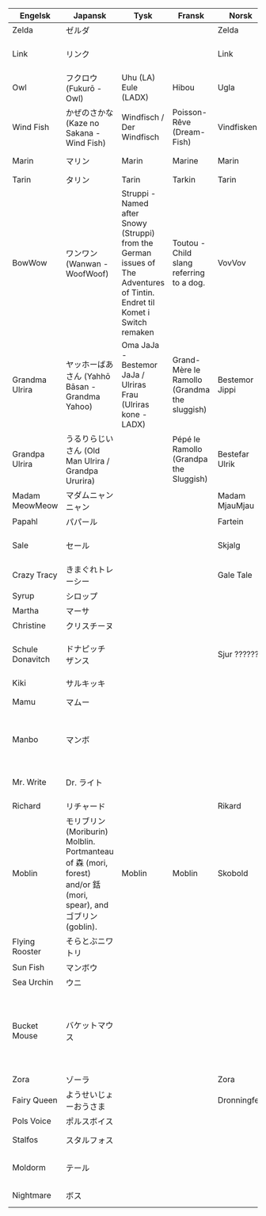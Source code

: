 | Engelsk          	| Japansk                	| Tysk 	| Fransk 	| Norsk      	| Kommentar                                                                                                                 	|
|------------------	|------------------------	|------	|--------	|------------	|---------------------------------------------------------------------------------------------------------------------------	|
| Zelda            	| ゼルダ                 	|      	|        	| Zelda           	|                                                                                                                           	|
| Link             	| リンク                 	|      	|        	| Link       	| Dukker vel aldri opp i spillet. Nei, det er jo kun spillerens navn. Dukker opp i tittelen da ....................                                                                                                                          	|
| Owl              	| フクロウ (Fukurō - Owl)           	|Uhu (LA) Eule (LADX) 	|  Hibou 	| Ugla 	| Kaepora Gaebora eller? Ikonisk navn|
| Wind Fish        	| かぜのさかな  (Kaze no Sakana - Wind Fish)	| Windfisch / Der Windfisch	| Poisson-Rêve (Dream-Fish)	| Vindfisken	| Vindfisk bare? Eventuelt Vindfisken, som vi kalte ham da vi var små barn                                                                                                                          	|
| Marin            	| マリン                 	|  Marin	| Marine 	|  Marin	| Går vel bare for Marin her?   Marin eller Marine? Marin. Marina?                                                                                                                        	|
| Tarin            	| タリン                 	| Tarin	|   Tarkin 	| Tarin     	| Tarin?                                                                                                                          	|
| BowWow           	| ワンワン (Wanwan - WoofWoof)| Struppi - Named after Snowy (Struppi) from the German issues of The Adventures of Tintin. Endret til Komet i Switch remaken	| Toutou -Child slang referring to a dog.	| VovVov	| VovVov? VoffVoff?                                                                                                                          	|
| Grandma Ulrira   	| ヤッホーばあさん  (Yahhō Bāsan - Grandma Yahoo) 	|  Oma JaJa - Bestemor JaJa / Ulriras Frau (Ulriras kone - LADX)	| Grand-Mère le Ramollo (Grandma the sluggish)	| Bestemor Jippi	|   Bestemor Jippi? Navnet vises ikke in game?   	|
| Grandpa Ulrira   	| うるりらじいさん  (Old Man Ulrira / Grandpa Ururira)	|      	|  Pépé le Ramollo (Grandpa the Sluggish)	|  Bestefar Ulrik	| Ulrik?                                                                                                                          	|
| Madam MeowMeow   	| マダムニャンニャン     	|      	|        	|      Madam MjauMjau      	| Madam MjauMjau?                                                                                                                          	|
| Papahl           	| パパール               	|      	|        	|  Fartein 	| Papal uten H?                                  	|
| Sale             	| セール                 	|      	|        	|  Skjalg 	| Må huske at dette er broren til Schule. Han heter forskjellige ting på hvert språk (Erwin, Saldo, Alligobanana). Zalo? -tobias                      	|
| Crazy Tracy      	| きまぐれトレーシー     	|      	|        	| Gale Tale 	|                                                                                                                           	|
| Syrup            	| シロップ               	|      	|        	|            	| Dukker dette navnet opp i spillet? |
| Martha           	| マーサ                 	|      	|        	|            	| Marte?                                                                                                                          	|
| Christine        	| クリスチーヌ           	|      	|        	|            	| Kristine?                                                                                                                          	|
| Schule Donavitch 	| ドナピッチ ザンス      	|      	|        	|  Sjur ??????  	| Heter også forskjellige ting på forskjellige språk (Alligodali, Kroko Dilius, Sven Donavitch). Snakker med tysk aksent. Foreslår Schnappi Donavitch. -tobias                                                                                                                          	|
| Kiki             	| サルキッキ             	|      	|        	|            	| Julius hehe     	|
| Mamu             	| マムー                 	|      	|        	|            	| Mamu er det japanske navnet til Wart. Skal vi kalle ham Mamu eller Wart? Vorte???	|
| Manbo            	| マンボ                 	|      	|        	|       	| Manbo er det japanske ordet for månefisk. På japansk heter han visstnok Manbo Tamegorou? Tamegorou er et navn https://japanese-names.info/first_name/tamegorou/  	|
| Mr. Write        	| Dr. ライト             	|      	|        	|            	| Beholde Dr. fra japansk. Hva med referansen til Will Wright/Dr. Wright fra sim city? Og ordspillet på en som skriver brev 	|
| Richard          	| リチャード             	|      	|        	| Rikard           	| Rikard?                                                                                                                          	|
| Moblin           	| モリブリン (Moriburin) Molblin. Portmanteau of 森 (mori, forest) and/or 銛 (mori, spear), and ゴブリン (goblin).	|  Moblin	|  Moblin | Skobold |  Dette er visst en sammenslåing av 'skog' (Muri) og 'goblin'. Kobold er visst et annet navn for Goblin som flyter litt bedre på norsk. https://en.wikipedia.org/wiki/Kobold Skog+Kobold=Skobold? hehe.  Eller bare beholde Moblin. Blir de i det hele natt nevnt med navn i spillet?  Ja, når VovVov blir kidnappet så sier alle at moblinene kom og tok ham - tobias |
| Flying Rooster   	| そらとぶニワトリ       	|      	|        	|            	| Den flyende hane? Eller flygende?                                                                                                                         	|
| Sun Fish         	| マンボウ               	|      	|        	|            	| Månefisk?                                                                                                                          	|
| Sea Urchin       	| ウニ                   	|      	|        	|            	| Sjøpiggsvin/sjøpinnsvin/kråkebolle?|
| Bucket Mouse     	| バケットマウス         	|      	|        	|            	| Synes vi skal oversette denne dialogen til noe helt annet. Bucket Mouth var en obskur japansk referanse som av en eller annen grunn ble beholdt i den engelske oversettelsen. https://zeldauniverse.net/2020/01/28/zeldas-study-links-awakening-and-the-mystery-of-the-bucket-mouse/ - Hvem ringer man i Norge? Kykelikokos?                                         	|
| Zora             	| ゾーラ                 	|      	|        	| Zora   	| Det er vel ikonisk nok til at vi beholder det                                                                       	|
| Fairy Queen      	| ようせいじょーおうさま 	|      	|        	| Dronningfee 	| Dronningfeen?                                                                                                                          	|
| Pols Voice       	| ポルスボイス           	|      	|        	|            	| Hvor i all verden kommer dette navnet fra                                                                                                                          	|
| Stalfos          	| スタルフォス           	|      	|        	|            	| bare Stalfos? det er visst Hyliansk for 'skeletal humanoid' |
| Moldorm          	| テール                 	|      	|        	|            	| Moldorm funker jo bra på norsk også! Evt Muldorm eller Jordorm. Hva med Muggorm? Mold: Mugg, og ligner på Huggorm mvh Julius    	|
| Nightmare        	| ボス                   	|      	|        	|            	| Går vel bare for Mareritt her? - eller Mare? hilsen julius                                                                                                                         	|
